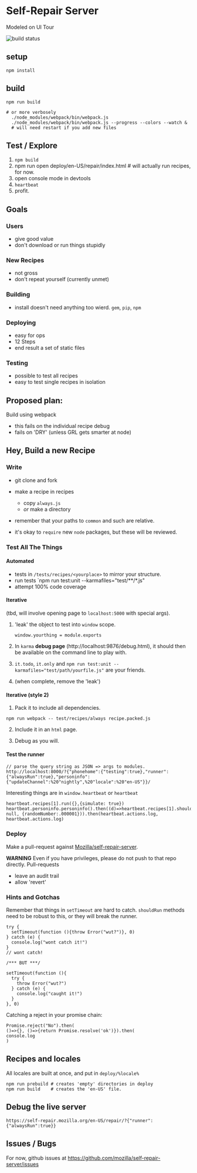 # Self-Repair Server

Modeled on UI Tour

![build status](https://travis-ci.org/mozilla/self-repair-server.svg)

## setup

```
npm install
```

## build

```
npm run build

# or more verbosely
  ./node_modules/webpack/bin/webpack.js
  ./node_modules/webpack/bin/webpack.js --progress --colors --watch &
  # will need restart if you add new files
```

## Test / Explore

1.  `npm build`
2.  npm run open deploy/en-US/repair/index.html  # will actually run recipes, for now.
3.  open console mode in devtools
4.  `heartbeat`
5.  profit.


## Goals

### Users
- give good value
- don't download or run things stupidly

### New Recipes
- not gross
- don't repeat yourself (currently unmet)

### Building
- install doesn't need anything too wierd.  `gem`, `pip`, `npm`

### Deploying
- easy for ops
- 12 Steps
- end result a set of static files

### Testing
- possible to test all recipes
- easy to test single recipes in isolation

## Proposed plan:

Build using webpack

- this fails on the individual recipe debug
- fails on 'DRY' (unless GRL gets smarter at node)



## Hey, Build a new Recipe

### Write

- git clone and fork
- make a recipe in recipes

    - copy `always.js`
    - *or* make a directory

- remember that your paths to `common` and such are relative.
- it's okay to `require` new `node` packages, but these will be reviewed.


### Test All The Things

#### Automated

- tests in `/tests/recipes/<yourplace>` to mirror your structure.
- run tests `npm run test:unit --karmafiles="test/**/*.js"
- attempt 100% code coverage

#### Iterative

(tbd, will involve opening page to `localhost:5000` with special args).

1.  'leak' the object to test into `window` scope.

    `window.yourthing = module.exports`

2.  In `karma` **debug page** (http://localhost:9876/debug.html), it should then be available on the command line to play with.

3.  `it.todo`, `it.only` and `npm run test:unit --karmafiles="test/path/yourfile.js"` are your friends.

4.  (when complete, remove the 'leak')


#### Iterative (style 2)

1.  Pack it to include all dependencies.

```
npm run webpack -- test/recipes/always recipe.packed.js
```

2.  Include it in an `html` page.

3.  Debug as you will.


#### Test the runner

```
// parse the query string as JSON => args to modules.
http://localhost:8000/?{"phonehome":{"testing":true},"runner":{"alwaysRun":true},"personinfo":{"updateChannel":%20"nightly",%20"locale":%20"en-US"}}/

```

Interesting things are in `window.heartbeat` or `heartbeat`

```
heartbeat.recipes[1].run({},{simulate: true})
heartbeat.personinfo.personinfo().then((d)=>heartbeat.recipes[1].shouldRun(d, null, {randomNumber:.000001})).then(heartbeat.actions.log, heartbeat.actions.log)
```

### Deploy

Make a pull-request against [Mozilla/self-repair-server](http://github.com/mozilla/self-repair-server).

**WARNING** Even if you have privileges, please do not push to that repo directly.  Pull-requests

- leave an audit trail
- allow 'revert'


### Hints and Gotchas

Remember that things in `setTimeout` are hard to catch.  `shouldRun` methods need to be robust to this, or they will break the runner.

```
try {
  setTimeout(function (){throw Error("wut?")}, 0)
} catch (e) {
  console.log("wont catch it!")
}
// wont catch!

/*** BUT ***/

setTimeout(function (){
  try {
    throw Error("wut?")
  } catch (e) {
    console.log("caught it!")
  }
}, 0)

```

Catching a reject in your promise chain:

```
Promise.reject("No").then(
()=>{}, ()=>{return Promise.resolve('ok')}).then(
console.log
)
```

## Recipes and locales

All locales are built at once, and put in `deploy/%locale%`

```
npm run prebuild # creates 'empty' directories in deploy
npm run build    # creates the 'en-US' file.
```

## Debug the live server

```
https://self-repair.mozilla.org/en-US/repair/?{"runner":{"alwaysRun":true}}
```

## Issues / Bugs

For now, github issues at https://github.com/mozilla/self-repair-server/issues


